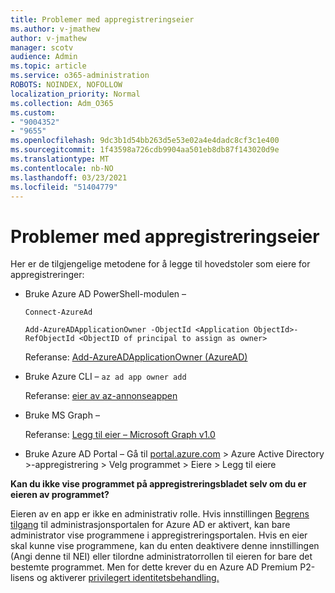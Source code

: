 ```yaml
---
title: Problemer med appregistreringseier
ms.author: v-jmathew
author: v-jmathew
manager: scotv
audience: Admin
ms.topic: article
ms.service: o365-administration
ROBOTS: NOINDEX, NOFOLLOW
localization_priority: Normal
ms.collection: Adm_O365
ms.custom:
- "9004352"
- "9655"
ms.openlocfilehash: 9dc3b1d54bb263d5e53e02a4e4dadc8cf3c1e400
ms.sourcegitcommit: 1f43598a726cdb9904aa501eb8db87f143020d9e
ms.translationtype: MT
ms.contentlocale: nb-NO
ms.lasthandoff: 03/23/2021
ms.locfileid: "51404779"
---
```

# <a name="app-registration-owner-issues"></a>Problemer med appregistreringseier

Her er de tilgjengelige metodene for å legge til hovedstoler som eiere for appregistreringer:

- Bruke Azure AD PowerShell-modulen –

    `Connect-AzureAd`

    `Add-AzureADApplicationOwner -ObjectId <Application ObjectId>-RefObjectId <ObjectID of principal to assign as owner>`

    Referanse: [Add-AzureADApplicationOwner (AzureAD)](https://docs.microsoft.com/powershell/module/azuread/add-azureadapplicationowner)
- Bruke Azure CLI – `az ad app owner add`

    Referanse: [eier av az-annonseappen](https://docs.microsoft.com/cli/azure/ad/app/owner)
- Bruke MS Graph –

    Referanse: [Legg til eier – Microsoft Graph v1.0](https://docs.microsoft.com/graph/api/application-post-owners)
- Bruke Azure AD Portal – Gå til [portal.azure.com](https://portal.azure.com/) > Azure Active Directory >-appregistrering > Velg programmet > Eiere > Legg til eiere

**Kan du ikke vise programmet på appregistreringsbladet selv om du er eieren av programmet?**

Eieren av en app er ikke en administrativ rolle. Hvis innstillingen [Begrens tilgang](https://docs.microsoft.com/azure/active-directory/fundamentals/users-default-permissions) til administrasjonsportalen for Azure AD er aktivert, kan bare administrator vise programmene i appregistreringsportalen. Hvis en eier skal kunne vise programmene, kan du enten deaktivere denne innstillingen (Angi denne til NEI) eller tilordne administratorrollen til eieren for bare det bestemte programmet. Men for dette krever du en Azure AD Premium P2-lisens og aktiverer [privilegert identitetsbehandling.](https://docs.microsoft.com/azure/active-directory/privileged-identity-management/pim-configure)
